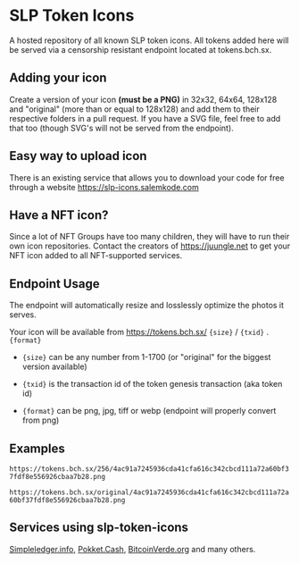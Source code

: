 # SLP Token Icons

A hosted repository of all known SLP token icons. All tokens added here will be served via a censorship resistant endpoint located at tokens.bch.sx.

## Adding your icon

Create a version of your icon **(must be a PNG)** in 32x32, 64x64, 128x128 and "original" (more than or equal to 128x128) and add them to their respective folders in a pull request. If you have a SVG file, feel free to add that too (though SVG's will not be served from the endpoint).

## Easy way to upload icon
There is an existing service that allows you to download your code for free through a website https://slp-icons.salemkode.com

## Have a NFT icon?

Since a lot of NFT Groups have too many children, they will have to run their own icon repositories. Contact the creators of https://juungle.net to get your NFT icon added to all NFT-supported services.

## Endpoint Usage

The endpoint will automatically resize and losslessly optimize the photos it serves.

Your icon will be available from https://tokens.bch.sx/ `{size}` / `{txid}` . `{format}`

* `{size}` can be any number from 1-1700 (or "original" for the biggest version available)

* `{txid}` is the transaction id of the token genesis transaction (aka token id)

* `{format}` can be png, jpg, tiff or webp (endpoint will properly convert from png)

## Examples

`https://tokens.bch.sx/256/4ac91a7245936cda41cfa616c342cbcd111a72a60bf37fdf8e556926cbaa7b28.png`

`https://tokens.bch.sx/original/4ac91a7245936cda41cfa616c342cbcd111a72a60bf37fdf8e556926cbaa7b28.png`

## Services using slp-token-icons

[Simpleledger.info](https://simpleledger.info), [Pokket.Cash](https://pokket.cash), [BitcoinVerde.org](https://bitcoinverde.org) and many others.
